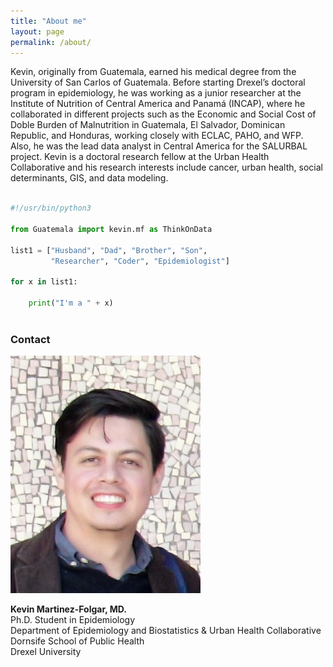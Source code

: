 ```yaml
---
title: "About me"
layout: page
permalink: /about/
---
```



Kevin, originally from Guatemala, earned his medical degree from the University of San Carlos of Guatemala. Before starting Drexel’s doctoral program in epidemiology, he was working as a junior researcher at the Institute of Nutrition of Central America and Panamá (INCAP), where he collaborated in different projects such as the Economic and Social Cost of Doble Burden of Malnutrition in Guatemala, El Salvador, Dominican Republic, and Honduras, working closely with ECLAC, PAHO, and WFP. Also, he was the lead data analyst in Central America for the SALURBAL project. Kevin is a doctoral research fellow at the Urban Health Collaborative and his research interests include cancer, urban health, social determinants, GIS, and data modeling. 


```python

#!/usr/bin/python3

from Guatemala import kevin.mf as ThinkOnData

list1 = ["Husband", "Dad", "Brother", "Son", 
		 "Researcher", "Coder", "Epidemiologist"] 

for x in list1:

    print("I'm a " + x)
    
```

### Contact     
![kev](/images/kev.jpg)

**Kevin Martinez-Folgar, MD.**   
Ph.D. Student in Epidemiology   
Department of Epidemiology and Biostatistics & Urban Health Collaborative   
Dornsife School of Public Health   
Drexel University    
